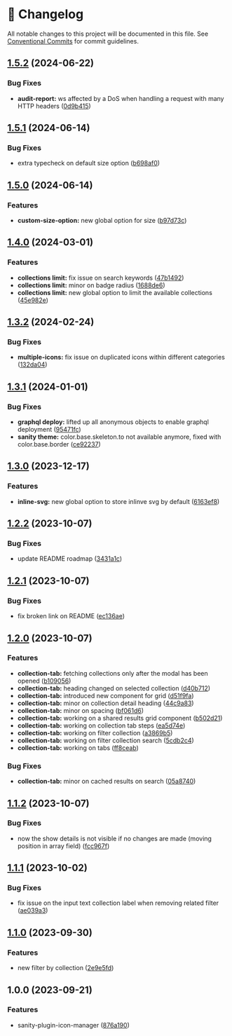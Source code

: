 <!-- markdownlint-disable --><!-- textlint-disable -->

# 📓 Changelog

All notable changes to this project will be documented in this file. See
[Conventional Commits](https://conventionalcommits.org) for commit guidelines.

## [1.5.2](https://github.com/williamiommi/sanity-plugin-icon-manager/compare/v1.5.1...v1.5.2) (2024-06-22)

### Bug Fixes

- **audit-report:** ws affected by a DoS when handling a request with many HTTP headers ([0d9b415](https://github.com/williamiommi/sanity-plugin-icon-manager/commit/0d9b415b72568bd5bce37766c669761a5dc6151f))

## [1.5.1](https://github.com/williamiommi/sanity-plugin-icon-manager/compare/v1.5.0...v1.5.1) (2024-06-14)

### Bug Fixes

- extra typecheck on default size option ([b698af0](https://github.com/williamiommi/sanity-plugin-icon-manager/commit/b698af0aa91291a26146e8f08fba23f94e15a00a))

## [1.5.0](https://github.com/williamiommi/sanity-plugin-icon-manager/compare/v1.4.0...v1.5.0) (2024-06-14)

### Features

- **custom-size-option:** new global option for size ([b97d73c](https://github.com/williamiommi/sanity-plugin-icon-manager/commit/b97d73c98e78616e46c3b59a4c641c9586e19e4d))

## [1.4.0](https://github.com/williamiommi/sanity-plugin-icon-manager/compare/v1.3.2...v1.4.0) (2024-03-01)

### Features

- **collections limit:** fix issue on search keywords ([47b1492](https://github.com/williamiommi/sanity-plugin-icon-manager/commit/47b149210d6708e19953ce34ec79287ca76b5f41))
- **collections limit:** minor on badge radius ([1688de6](https://github.com/williamiommi/sanity-plugin-icon-manager/commit/1688de6180727ab1124df8d2789529cbb0438922))
- **collections limit:** new global option to limit the available collections ([45e982e](https://github.com/williamiommi/sanity-plugin-icon-manager/commit/45e982e4ab2081dbd8ba502ad4f59c5032e573d6))

## [1.3.2](https://github.com/williamiommi/sanity-plugin-icon-manager/compare/v1.3.1...v1.3.2) (2024-02-24)

### Bug Fixes

- **multiple-icons:** fix issue on duplicated icons within different categories ([132da04](https://github.com/williamiommi/sanity-plugin-icon-manager/commit/132da042affd947e6d277a0c373e9b23bd4a21a4))

## [1.3.1](https://github.com/williamiommi/sanity-plugin-icon-manager/compare/v1.3.0...v1.3.1) (2024-01-01)

### Bug Fixes

- **graphql deploy:** lifted up all anonymous objects to enable graphql deployment ([95471fc](https://github.com/williamiommi/sanity-plugin-icon-manager/commit/95471fcc3df81905d129207634739e349f43075d))
- **sanity theme:** color.base.skeleton.to not available anymore, fixed with color.base.border ([ce92237](https://github.com/williamiommi/sanity-plugin-icon-manager/commit/ce92237669e71e7a389c83108835b2f2c0d8d747))

## [1.3.0](https://github.com/williamiommi/sanity-plugin-icon-manager/compare/v1.2.2...v1.3.0) (2023-12-17)

### Features

- **inline-svg:** new global option to store inlinve svg by default ([6163ef8](https://github.com/williamiommi/sanity-plugin-icon-manager/commit/6163ef83698980985c8711732fb77298a2e733aa))

## [1.2.2](https://github.com/williamiommi/sanity-plugin-icon-manager/compare/v1.2.1...v1.2.2) (2023-10-07)

### Bug Fixes

- update README roadmap ([3431a1c](https://github.com/williamiommi/sanity-plugin-icon-manager/commit/3431a1c75741fbe740d484d48eb1ad2ad21f8a95))

## [1.2.1](https://github.com/williamiommi/sanity-plugin-icon-manager/compare/v1.2.0...v1.2.1) (2023-10-07)

### Bug Fixes

- fix broken link on README ([ec136ae](https://github.com/williamiommi/sanity-plugin-icon-manager/commit/ec136aeb4d1a2027577b4b34f329006e17cbef70))

## [1.2.0](https://github.com/williamiommi/sanity-plugin-icon-manager/compare/v1.1.2...v1.2.0) (2023-10-07)

### Features

- **collection-tab:** fetching collections only after the modal has been opened ([b109056](https://github.com/williamiommi/sanity-plugin-icon-manager/commit/b1090564580f67c2e2b41ef9b423c0ab64582ae7))
- **collection-tab:** heading changed on selected collection ([d40b712](https://github.com/williamiommi/sanity-plugin-icon-manager/commit/d40b71214608da0e5d7dad8826e150abb5bdf4f0))
- **collection-tab:** introduced new component for grid ([d51f9fa](https://github.com/williamiommi/sanity-plugin-icon-manager/commit/d51f9fa665d98302883b9d64a6fd2d4720dd2773))
- **collection-tab:** minor on collection detail heading ([44c9a83](https://github.com/williamiommi/sanity-plugin-icon-manager/commit/44c9a837c556999d8f6768df0d6c62c6d8b1ce27))
- **collection-tab:** minor on spacing ([bf061d6](https://github.com/williamiommi/sanity-plugin-icon-manager/commit/bf061d6b63bc1f3cdb6809bf2f25ee2428843e98))
- **collection-tab:** working on a shared results grid component ([b502d21](https://github.com/williamiommi/sanity-plugin-icon-manager/commit/b502d218854707820a6d52558e619954c84047b2))
- **collection-tab:** working on collection tab steps ([ea5d74e](https://github.com/williamiommi/sanity-plugin-icon-manager/commit/ea5d74edc4f90f98567c75ae755e37a5e94bf403))
- **collection-tab:** working on filter collection ([a3869b5](https://github.com/williamiommi/sanity-plugin-icon-manager/commit/a3869b5bae261ede9d652a33e1e97eb9ac02bc81))
- **collection-tab:** working on filter collection search ([5cdb2c4](https://github.com/williamiommi/sanity-plugin-icon-manager/commit/5cdb2c454a0dff9e031afc82f2bed5cb4c979b6a))
- **collection-tab:** working on tabs ([ff8ceab](https://github.com/williamiommi/sanity-plugin-icon-manager/commit/ff8ceabca07b6f28316658886284bfad69305a95))

### Bug Fixes

- **collection-tab:** minor on cached results on search ([05a8740](https://github.com/williamiommi/sanity-plugin-icon-manager/commit/05a8740efcdd1a79dd67c310cb429e6f47055131))

## [1.1.2](https://github.com/williamiommi/sanity-plugin-icon-manager/compare/v1.1.1...v1.1.2) (2023-10-07)

### Bug Fixes

- now the show details is not visible if no changes are made (moving position in array field) ([fcc967f](https://github.com/williamiommi/sanity-plugin-icon-manager/commit/fcc967f58edebf21e487c982a82f6f6dbccb4173))

## [1.1.1](https://github.com/williamiommi/sanity-plugin-icon-manager/compare/v1.1.0...v1.1.1) (2023-10-02)

### Bug Fixes

- fix issue on the input text collection label when removing related filter ([ae039a3](https://github.com/williamiommi/sanity-plugin-icon-manager/commit/ae039a3cc9abe65fab5f1919746ed493c1fe0f5e))

## [1.1.0](https://github.com/williamiommi/sanity-plugin-icon-manager/compare/v1.0.0...v1.1.0) (2023-09-30)

### Features

- new filter by collection ([2e9e5fd](https://github.com/williamiommi/sanity-plugin-icon-manager/commit/2e9e5fd5139fa787bc15f14499604ab7bb0c7adc))

## 1.0.0 (2023-09-21)

### Features

- sanity-plugin-icon-manager ([876a190](https://github.com/williamiommi/sanity-plugin-icon-manager/commit/876a190431182dd105e7135d72e5ff387bbf7746))
